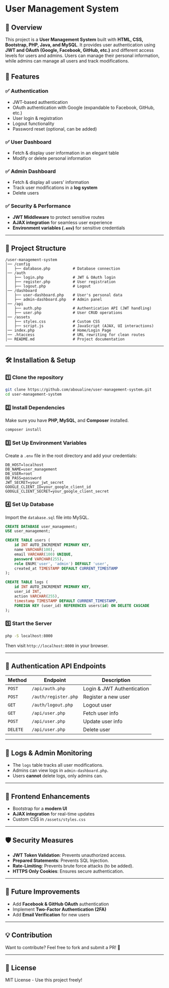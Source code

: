 # User Management System

## 📌 Overview
This project is a **User Management System** built with **HTML, CSS, Bootstrap, PHP, Java, and MySQL**. It provides user authentication using **JWT and OAuth (Google, Facebook, GitHub, etc.)** and different access levels for users and admins. Users can manage their personal information, while admins can manage all users and track modifications.

## 🚀 Features
### ✅ Authentication
- JWT-based authentication
- OAuth authentication with Google (expandable to Facebook, GitHub, etc.)
- User login & registration
- Logout functionality
- Password reset (optional, can be added)

### ✅ User Dashboard
- Fetch & display user information in an elegant table
- Modify or delete personal information

### ✅ Admin Dashboard
- Fetch & display all users' information
- Track user modifications in a **log system**
- Delete users

### ✅ Security & Performance
- **JWT Middleware** to protect sensitive routes
- **AJAX integration** for seamless user experience
- **Environment variables (`.env`)** for sensitive credentials

---

## 📂 Project Structure
```
/user-management-system
│── /config
│   ├── database.php          # Database connection
│── /auth
│   ├── login.php             # JWT & OAuth login
│   ├── register.php          # User registration
│   ├── logout.php            # Logout
│── /dashboard
│   ├── user-dashboard.php    # User's personal data
│   ├── admin-dashboard.php   # Admin panel
│── /api
│   ├── auth.php              # Authentication API (JWT handling)
│   ├── user.php              # User CRUD operations
│── /assets
│   ├── styles.css            # Custom CSS
│   ├── script.js             # JavaScript (AJAX, UI interactions)
│── index.php                 # Home/Login Page
│── .htaccess                 # URL rewriting for clean routes
│── README.md                 # Project documentation
```

---

## 🛠️ Installation & Setup
### 1️⃣ Clone the repository
```bash
git clone https://github.com/aboualine/user-management-system.git
cd user-management-system
```

### 2️⃣ Install Dependencies
Make sure you have **PHP, MySQL**, and **Composer** installed.
```bash
composer install
```

### 3️⃣ Set Up Environment Variables
Create a `.env` file in the root directory and add your credentials:
```
DB_HOST=localhost
DB_NAME=user_management
DB_USER=root
DB_PASS=password
JWT_SECRET=your_jwt_secret
GOOGLE_CLIENT_ID=your_google_client_id
GOOGLE_CLIENT_SECRET=your_google_client_secret
```

### 4️⃣ Set Up Database
Import the `database.sql` file into MySQL.
```sql
CREATE DATABASE user_management;
USE user_management;

CREATE TABLE users (
    id INT AUTO_INCREMENT PRIMARY KEY,
    name VARCHAR(100),
    email VARCHAR(100) UNIQUE,
    password VARCHAR(255),
    role ENUM('user', 'admin') DEFAULT 'user',
    created_at TIMESTAMP DEFAULT CURRENT_TIMESTAMP
);

CREATE TABLE logs (
    id INT AUTO_INCREMENT PRIMARY KEY,
    user_id INT,
    action VARCHAR(255),
    timestamp TIMESTAMP DEFAULT CURRENT_TIMESTAMP,
    FOREIGN KEY (user_id) REFERENCES users(id) ON DELETE CASCADE
);
```

### 5️⃣ Start the Server
```bash
php -S localhost:8000
```
Then visit `http://localhost:8000` in your browser.

---

## 🔑 Authentication API Endpoints
| Method | Endpoint          | Description |
|--------|------------------|-------------|
| `POST` | `/api/auth.php`  | Login & JWT Authentication |
| `POST` | `/auth/register.php` | Register a new user |
| `GET`  | `/auth/logout.php`   | Logout user |
| `GET`  | `/api/user.php`  | Fetch user info |
| `POST` | `/api/user.php`  | Update user info |
| `DELETE` | `/api/user.php` | Delete user |

---

## 📜 Logs & Admin Monitoring
- The `logs` table tracks all user modifications.
- Admins can view logs in `admin-dashboard.php`.
- Users **cannot** delete logs, only admins can.

---

## 🎨 Frontend Enhancements
- Bootstrap for a **modern UI**
- **AJAX integration** for real-time updates
- Custom CSS in `/assets/styles.css`

---

## 🛡 Security Measures
- **JWT Token Validation**: Prevents unauthorized access.
- **Prepared Statements**: Prevents SQL Injection.
- **Rate-Limiting**: Prevents brute force attacks (to be added).
- **HTTPS Only Cookies**: Ensures secure authentication.

---

## 🚀 Future Improvements
- Add **Facebook & GitHub OAuth** authentication
- Implement **Two-Factor Authentication (2FA)**
- Add **Email Verification** for new users

---

## 💡 Contribution
Want to contribute? Feel free to fork and submit a PR! 🎉

---

## 📄 License
MIT License - Use this project freely!

